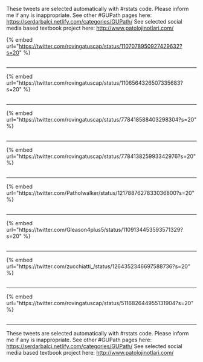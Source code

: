 

These tweets are selected automatically with #rstats code. Please inform me if any is inappropriate.
See other #GUPath pages here: https://serdarbalci.netlify.com/categories/GUPath/ 
See selected social media based textbook project here: http://www.patolojinotlari.com/

{% embed url="https://twitter.com/rovingatuscap/status/1107078950927429632?s=20" %}<br>
<br>
<hr>
{% embed url="https://twitter.com/rovingatuscap/status/1106564326507335683?s=20" %}<br>
<br>
<hr>
{% embed url="https://twitter.com/rovingatuscap/status/778418588403298304?s=20" %}<br>
<br>
<hr>
{% embed url="https://twitter.com/rovingatuscap/status/778413825993342976?s=20" %}<br>
<br>
<hr>
{% embed url="https://twitter.com/Patholwalker/status/1217887627833036800?s=20" %}<br>
<br>
<hr>
{% embed url="https://twitter.com/Gleason4plus5/status/1109134453593571329?s=20" %}<br>
<br>
<hr>
{% embed url="https://twitter.com/zucchiatti_/status/1264352346697588736?s=20" %}<br>
<br>
<hr>
{% embed url="https://twitter.com/rovingatuscap/status/511682644955131904?s=20" %}<br>
<br>
<hr>


These tweets are selected automatically with #rstats code. Please inform me if any is inappropriate.
See other #GUPath pages here: https://serdarbalci.netlify.com/categories/GUPath/ 
See selected social media based textbook project here: http://www.patolojinotlari.com/
